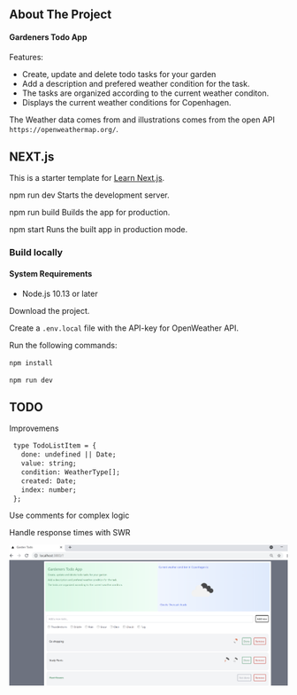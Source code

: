 ## About The Project

#### Gardeners Todo App

Features:

- Create, update and delete todo tasks for your garden
- Add a description and prefered weather condition for the task.
- The tasks are organized according to the current weather conditon.
- Displays the current weather conditions for Copenhagen.

The Weather data comes from and illustrations comes from the open API `https://openweathermap.org/`.

## NEXT.js

This is a starter template for [Learn Next.js](https://nextjs.org/learn).

npm run dev
Starts the development server.

npm run build
Builds the app for production.

npm start
Runs the built app in production mode.

### Build locally

#### System Requirements

- Node.js 10.13 or later

Download the project.

Create a `.env.local` file with the API-key for OpenWeather API.

Run the following commands:

`npm install`

`npm run dev`

## TODO

Improvemens

```
 type TodoListItem = {
   done: undefined || Date;
   value: string;
   condition: WeatherType[];
   created: Date;
   index: number;
 };
```

Use comments for complex logic

Handle response times with SWR

![screenshot](./screenshot.png)
